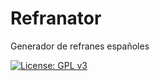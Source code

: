 # Refranator
Generador de refranes españoles

[![License: GPL v3](https://img.shields.io/badge/License-GPLv3-blue.svg)](https://www.gnu.org/licenses/gpl-3.0)
